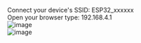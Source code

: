 Connect your device's SSID: ESP32_xxxxxx  
Open your browser type: 192.168.4.1  
![image](https://github.com/kaylorchen/ESP32/tree/master/WebConfig/pic/device.jpg)  
![image](https://github.com/kaylorchen/ESP32/tree/master/WebConfig/pic/app.jpg)
